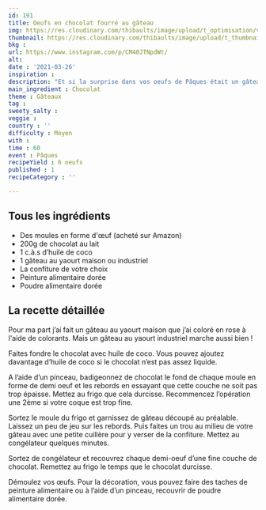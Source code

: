 ```yaml
---
id: 191
title: Oeufs en chocolat fourré au gâteau
img: https://res.cloudinary.com/thibaults/image/upload/t_optimisation/v1616779834/Recipes/20210326_oeufs_chocolat_fourres.jpg
thumbnail: https://res.cloudinary.com/thibaults/image/upload/t_thumbnail_josie/v1616779834/Recipes/20210326_oeufs_chocolat_fourres.jpg
bkg : 
url: https://www.instagram.com/p/CM48JTNpdWt/
alt: 
date : '2021-03-26'
inspiration : 
description: "Et si la surprise dans vos oeufs de Pâques était un gâteau au yaourt avec un coeur à la confiture !"
main_ingredient : Chocolat
theme : Gâteaux
tag : 
sweety_salty : 
veggie : 
country : ''
difficulty : Moyen
with : 
time : 60
event : Pâques
recipeYield : 6 oeufs
published : 1
recipeCategory : ''

---
```


## Tous les ingrédients
 - Des moules en forme d'œuf (acheté sur Amazon)
 - 200g de chocolat au lait
 - 1 c.à.s d’huile de coco
 - 1 gâteau au yaourt maison ou industriel
 - La confiture de votre choix
 - Peinture alimentaire dorée
 - Poudre alimentaire dorée

## La recette détaillée
Pour ma part j’ai fait un gâteau au yaourt maison que j’ai coloré en rose à l'aide de colorants. Mais un gâteau au yaourt industriel marche aussi bien !

Faites fondre le chocolat avec huile de coco. Vous pouvez ajoutez davantage d’huile de coco si le chocolat n’est pas assez liquide.

A l’aide d’un pinceau, badigeonnez de chocolat le fond de chaque moule en forme de demi oeuf et les rebords en essayant que cette couche ne soit pas trop épaisse. Mettez au frigo que cela durcisse. Recommencez l’opération une 2ème si votre coque est trop fine.

Sortez le moule du frigo et garnissez de gâteau découpé au préalable. Laissez un peu de jeu sur les rebords. Puis faites un trou au milieu de votre gâteau avec une petite cuillère pour y verser de la confiture. Mettez au congélateur quelques minutes.

Sortez de congélateur et recouvrez chaque demi-oeuf d’une fine couche de chocolat. Remettez au frigo le temps que le chocolat durcisse.

Démoulez vos œufs. Pour la décoration, vous pouvez faire des taches de peinture alimentaire ou à l’aide d’un pinceau, recouvrir de poudre alimentaire dorée.